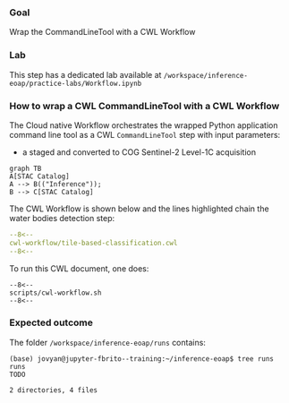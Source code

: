 ### Goal

Wrap the CommandLineTool with a CWL Workflow

### Lab

This step has a dedicated lab available at `/workspace/inference-eoap/practice-labs/Workflow.ipynb`

### How to wrap a CWL CommandLineTool with a CWL Workflow

The Cloud native Workflow orchestrates the wrapped Python application command line tool as a CWL `CommandLineTool` step with input parameters:

* a staged and converted to COG Sentinel-2 Level-1C acquisition 

``` mermaid
graph TB
A[STAC Catalog]
A --> B(("Inference"));
B --> C[STAC Catalog]
```

The CWL Workflow is shown below and the lines highlighted chain the water bodies detection step:

```yaml linenums="1" title="tile-based-classification.cwl"
--8<--
cwl-workflow/tile-based-classification.cwl
--8<--
```

To run this CWL document, one does:

```console title="terminal"
--8<--
scripts/cwl-workflow.sh
--8<--
```

### Expected outcome

The folder `/workspace/inference-eoap/runs` contains: 

```
(base) jovyan@jupyter-fbrito--training:~/inference-eoap$ tree runs
runs
TODO

2 directories, 4 files
```